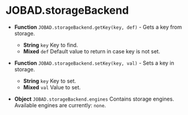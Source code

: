 # JOBAD.storageBackend

* **Function** `JOBAD.storageBackend.getKey(key, def)` - Gets a key from storage.  
	* **String** `key` Key to find. 
	* **Mixed** `def` Default value to return in case key is not set. 

* **Function** `JOBAD.storageBackend.setKey(key, val)` - Sets a key in storage.  
	* **String** `key` Key to set. 
	* **Mixed** `val` Value to set. 

* **Object** `JOBAD.storageBackend.engines` Contains storage engines. Available engines are currently: `none`. 